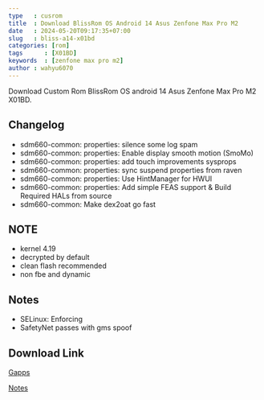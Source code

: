 ```yaml
---
type   : cusrom
title  : Download BlissRom OS Android 14 Asus Zenfone Max Pro M2
date   : 2024-05-20T09:17:35+07:00
slug   : bliss-a14-x01bd
categories: [rom]
tags      : [X01BD]
keywords  : [zenfone max pro m2]
author : wahyu6070
---
```


Download Custom Rom BlissRom OS android 14 Asus Zenfone Max Pro M2 X01BD.

## Changelog
- sdm660-common: properties: silence some log spam
- sdm660-common: properties: Enable display smooth motion (SmoMo)
- sdm660-common: properties: add touch improvements sysprops
- sdm660-common: properties: sync suspend properties from raven
- sdm660-common: properties: Use HintManager for HWUI
- sdm660-common: properties: Add simple FEAS support & Build Required HALs from source
- sdm660-common: Make dex2oat go fast

## NOTE
- kernel 4.19
- decrypted by default
- clean flash recommended
- non fbe and dynamic

## Notes
- SELinux: Enforcing
- SafetyNet passes with gms spoof

## Download Link
[Gapps](https://sourceforge.net/projects/x01bd-files/files/BlissRom/Bliss-v17.1-X01BD-UNOFFICIAL-gapps-20240121.zip/download)

[Notes](https://telegra.ph/Notes-01-21-3)


